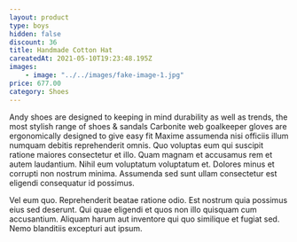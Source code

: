 ```yaml
---
layout: product
type: boys
hidden: false
discount: 36
title: Handmade Cotton Hat
careatedAt: 2021-05-10T19:23:48.195Z
images:
    - image: "../../images/fake-image-1.jpg"
price: 677.00
category: Shoes
---
```

Andy shoes are designed to keeping in mind durability as well as trends, the most stylish range of shoes & sandals
Carbonite web goalkeeper gloves are ergonomically designed to give easy fit
Maxime assumenda nisi officiis illum numquam debitis reprehenderit omnis. Quo voluptas eum qui suscipit ratione maiores consectetur et illo. Quam magnam et accusamus rem et autem laudantium. Nihil eum voluptatum voluptatum et. Dolores minus et corrupti non nostrum minima. Assumenda sed sunt ullam consectetur est eligendi consequatur id possimus.
 Vel eum quo. Reprehenderit beatae ratione odio. Est nostrum quia possimus eius sed deserunt. Qui quae eligendi et quos non illo quisquam cum accusantium. Aliquam harum aut inventore qui quo similique et fugiat sed. Nemo blanditiis excepturi aut ipsum.
